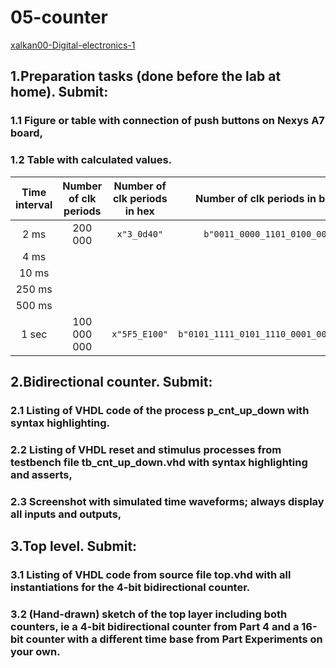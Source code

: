 # 05-counter
[xalkan00-Digital-electronics-1](https://github.com/xalkan00/Digital-electronics-1)

## 1.Preparation tasks (done before the lab at home). Submit:

### 1.1 Figure or table with connection of push buttons on Nexys A7 board,
### 1.2 Table with calculated values.

   | **Time interval** | **Number of clk periods** | **Number of clk periods in hex** | **Number of clk periods in binary** |
   | :-: | :-: | :-: | :-: |
   | 2&nbsp;ms | 200 000 | `x"3_0d40"` | `b"0011_0000_1101_0100_0000"` |
   | 4&nbsp;ms |
   | 10&nbsp;ms |
   | 250&nbsp;ms |
   | 500&nbsp;ms |
   | 1&nbsp;sec | 100 000 000 | `x"5F5_E100"` | `b"0101_1111_0101_1110_0001_0000_0000"` |


## 2.Bidirectional counter. Submit:

### 2.1 Listing of VHDL code of the process p_cnt_up_down with syntax highlighting.
### 2.2 Listing of VHDL reset and stimulus processes from testbench file tb_cnt_up_down.vhd with syntax highlighting and asserts,
### 2.3 Screenshot with simulated time waveforms; always display all inputs and outputs,


## 3.Top level. Submit:

### 3.1 Listing of VHDL code from source file top.vhd with all instantiations for the 4-bit bidirectional counter.
### 3.2 (Hand-drawn) sketch of the top layer including both counters, ie a 4-bit bidirectional counter from Part 4 and a 16-bit counter with a different time base from Part Experiments on your own.